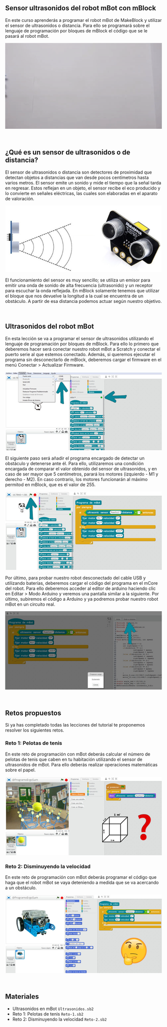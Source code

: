 ## Sensor ultrasonidos del robot mBot con mBlock

En este curso aprenderás a programar el robot mBot de MakeBlock y utilizar el sensor de ultrasonidos o distancia. Para ello se programará sobre el lenguaje de programación por bloques de mBlock el código que se le pasará al robot mBot.

![](img/preview.gif)



<br />



## ¿Qué es un sensor de ultrasonidos o de distancia?

El sensor de ultrasonidos o distancia son detectores de proximidad que detectan objetos a distancias que van desde pocos centímetros hasta varios metros. El sensor emite un sonido y mide el tiempo que la señal tarda en regresar. Estos reflejan en un objeto, el sensor recibe el eco producido y lo convierte en señales eléctricas, las cuales son elaboradas en el aparato de valoración.

![](img/ultrasonidos.jpg)

El funcionamiento del sensor es muy sencillo; se utiliza un emisor para emitir una onda de sonido de alta frecuencia (ultrasonido) y un receptor para escuchar la onda reflejada. En mBlock solamente tenemos que utilizar el bloque que nos devuelve la longitud a la cual se encuentra de un obstáculo. A partir de esa distancia podemos actuar según nuestro objetivo.



<br />



## Ultrasonidos del robot mBot

En esta lección se va a programar el sensor de ultrasonidos utilizando el lenguaje de programación por bloques de mBlock. Para ello lo primero que deberemos hacer será conectar nuestro robot mBot a Scratch y conectar el puerto serie al que estemos conectado. Además, si queremos ejecutar el programa sin desconectarlo de mBlock, deberemos cargar el firmware en el menú Conectar > Actualizar Firmware.

![](img/configurar-mbot.jpg)

El siguiente paso será añadir el programa encargado de detectar un obstáculo y detenerse ante él. Para ello, utilizaremos una condición encargada de comparar el valor obtenido del sensor de ultrasonidos, y en caso de ser mayor que 5 centímetros, parará los motores (izquierdo - M1 y derecho - M2). En caso contrario, los motores funcionarán al máximo permitod en mBlock, que es el valor de 255.

![](img/detectar-obstaculos.jpg)

Por último, para probar nuestro robot desconectado del cable USB y utilizando baterías, deberemos cargar el código del programa en el mCore del robot. Para ello deberemos acceder al editor de arduino haciendo clic en Editar > Modo Arduino y veremos una pantalla similar a la siguiente. Por último, subiremos el código a Arduino y ya podremos probar nuestro robot mBot en un circuito real.

![](img/subiendo-arduino.jpg)



<br />



## Retos propuestos

Si ya has completado todas las lecciones del tutorial te proponemos resolver los siguientes retos.

### Reto 1: Pelotas de tenis

En este reto de programación con mBot deberás calcular el número de pelotas de tenis que caben en tu habitación utilizando el sensor de ultrasonidos de mBot. Para ello deberás realizar operaciones matemáticas sobre el papel.

![](img/reto-1.jpg)

### Reto 2: Disminuyendo la velocidad

En este reto de programación con mBot deberás programar el código que haga que el robot mBot se vaya deteniendo a medida que se va acercando a un obstáculo.

![](img/reto-2.jpg)



<br />



## Materiales

- Ultrasonidos en mBot `Ultrasonidos.sb2`
- Reto 1: Pelotas de tenis `Reto-1.sb2`
- Reto 2: Disminuyendo la velocidad `Reto-2.sb2`
